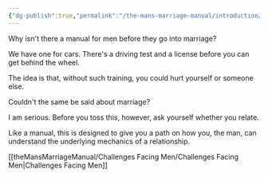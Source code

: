 ```yaml
---
{"dg-publish":true,"permalink":"/the-mans-marriage-manual/introduction/","tags":["gardenEntry"]}
---
```



Why isn't there a manual for men before they go into marriage?

We have one for cars.  There's a driving test and a license before you can get behind the wheel.

The idea is that, without such training, you could hurt yourself or someone else.

Couldn't the same be said about marriage?

I am serious.  Before you toss this, however, ask yourself whether you relate.

Like a manual, this is designed to give you a path on how you, the man, can understand the underlying mechanics of a relationship.

[[theMansMarriageManual/Challenges Facing Men/Challenges Facing Men\|Challenges Facing Men]]












